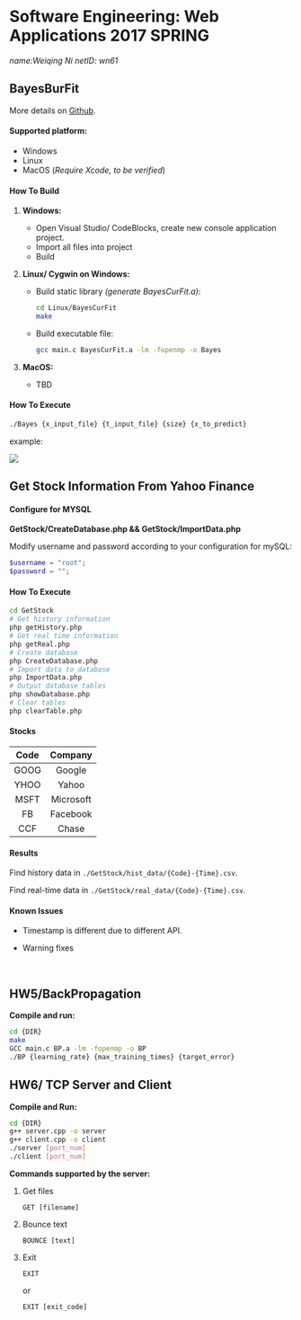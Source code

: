 # Software Engineering: Web Applications 2017 SPRING

*name:Weiqing Ni		netID: wn61*

## BayesBurFit

More details on [Github](https://github.com/allen9408/Web-Application).  

#### Supported platform:

+ Windows
+ Linux
+ MacOS (*Require Xcode, to be verified*)

#### How To Build

1. **Windows:**

   + Open Visual Studio/ CodeBlocks, create new console application project.
   + Import all files into project
   + Build

2. **Linux/ Cygwin on Windows:**

   + Build static library *(generate BayesCurFit.a)*:

     ``` bash
     cd Linux/BayesCurFit
     make
     ```

   + Build executable file:

     ```bash
     gcc main.c BayesCurFit.a -lm -fopenmp -o Bayes
     ```

3. **MacOS:**

   + TBD


#### How To Execute

``` bash
./Bayes {x_input_file} {t_input_file} {size} {x_to_predict}
```

example:

![](https://cl.ly/3u1W2M031840/Bayes_result.png)



## Get Stock Information From Yahoo Finance

#### Configure for MYSQL

**GetStock/CreateDatabase.php  &&  GetStock/ImportData.php**

Modify username and password according to your configuration for mySQL:

```php
$username = "root";
$password = "";
```

#### How To Execute

```bash
cd GetStock
# Get history information
php getHistory.php
# Get real time information
php getReal.php
# Create database
php CreateDatabase.php
# Import data to database
php ImportData.php
# Output database tables
php showDatabase.php
# Clear tables
php clearTable.php
```

#### Stocks

| Code |  Company  |
| :--: | :-------: |
| GOOG |  Google   |
| YHOO |   Yahoo   |
| MSFT | Microsoft |
|  FB  | Facebook  |
| CCF  |   Chase   |

#### Results

Find history data in `./GetStock/hist_data/{Code}-{Time}.csv`.

Find real-time data in `./GetStock/real_data/{Code}-{Time}.csv`.

#### Known Issues

+ Timestamp is different due to different API.

+ Warning fixes

  ​

## HW5/BackPropagation

**Compile and run:**

```bash
cd {DIR}
make
GCC main.c BP.a -lm -fopenmp -o BP
./BP {learning_rate} {max_training_times} {target_error}
```

## HW6/ TCP Server and Client

**Compile and Run:**

```bash
cd {DIR}
g++ server.cpp -o server
g++ client.cpp -o client
./server [port_num]
./client [port_num]
```

**Commands supported by the server:**

1. Get files

   `GET [filename]`

2. Bounce text

   `BOUNCE [text]`

3. Exit

   `EXIT`

   or

   `EXIT [exit_code]`

   ​





